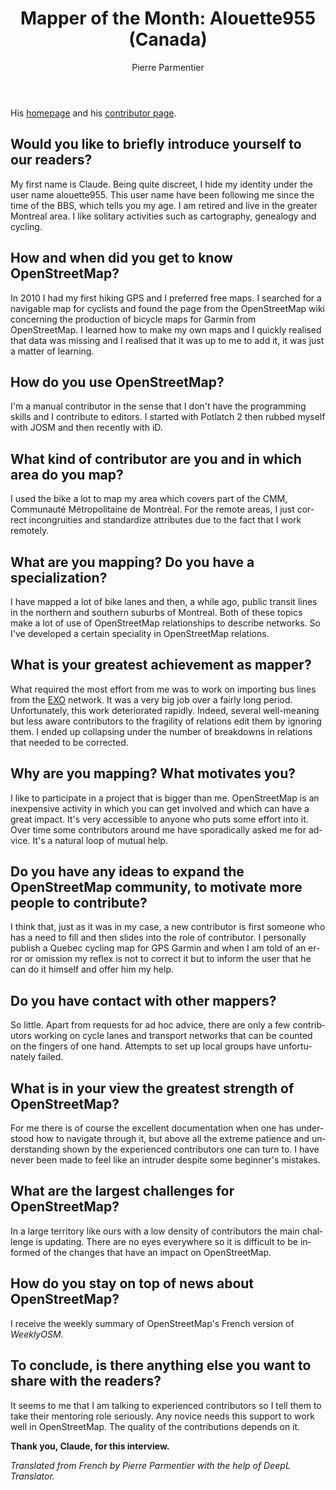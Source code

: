 ﻿---
title: "Mapper of the Month: Alouette955 (Canada)"
featured:
layout: post
category: motm
author: Pierre Parmentier
lang: en
---

His [homepage](https://www.openstreetmap.org/user/Alouette955) and his [contributor page](https://hdyc.neis-one.org/?Alouette955).

## Would you like to briefly introduce yourself to our readers?

My first name is Claude. Being quite discreet, I hide my identity under the user name alouette955. This user name have been following me since the time of the BBS, which tells you my age. I am retired and live in the greater Montreal area. I like solitary activities such as cartography, genealogy and cycling.

## How and when did you get to know OpenStreetMap?

In 2010 I had my first hiking GPS and I preferred free maps. I searched for a navigable map for cyclists and found the page from the OpenStreetMap wiki concerning the production of bicycle maps for Garmin from OpenStreetMap. I learned how to make my own maps and I quickly realised that data was missing and I realised that it was up to me to add it, it was just a matter of learning.

## How do you use OpenStreetMap?

I'm a manual contributor in the sense that I don't have the programming skills and I contribute to editors. I started with Potlatch 2 then rubbed myself with JOSM and then recently with iD.

## What kind of contributor are you and in which area do you map?

I used the bike a lot to map my area which covers part of the CMM, Communauté Métropolitaine de Montréal. For the remote areas, I just correct incongruities and standardize attributes due to the fact that I work remotely.

## What are you mapping? Do you have a specialization?

I have mapped a lot of bike lanes and then, a while ago, public transit lines in the northern and southern suburbs of Montreal. Both of these topics make a lot of use of OpenStreetMap relationships to describe networks. So I've developed a certain speciality in OpenStreetMap relations.

## What is your greatest achievement as mapper?

What required the most effort from me was to work on importing bus lines from the [EXO](https://exo.quebec/en) network. It was a very big job over a fairly long period. Unfortunately, this work deteriorated rapidly. Indeed, several well-meaning but less aware contributors to the fragility of relations edit them by ignoring them. I ended up collapsing under the number of breakdowns in relations that needed to be corrected.

## Why are you mapping? What motivates you?

I like to participate in a project that is bigger than me. OpenStreetMap is an inexpensive activity in which you can get involved and which can have a great impact. It's very accessible to anyone who puts some effort into it. Over time some contributors around me have sporadically asked me for advice. It's a natural loop of mutual help.

## Do you have any ideas to expand the OpenStreetMap community, to motivate more people to contribute?

I think that, just as it was in my case, a new contributor is first someone who has a need to fill and then slides into the role of contributor. I personally publish a Quebec cycling map for GPS Garmin and when I am told of an error or omission my reflex is not to correct it but to inform the user that he can do it himself and offer him my help.

## Do you have contact with other mappers?

So little. Apart from requests for ad hoc advice, there are only a few contributors working on cycle lanes and transport networks that can be counted on the fingers of one hand. Attempts to set up local groups have unfortunately failed.

## What is in your view the greatest strength of OpenStreetMap?

For me there is of course the excellent documentation when one has understood how to navigate through it, but above all the extreme patience and understanding shown by the experienced contributors one can turn to. I have never been made to feel like an intruder despite some beginner's mistakes.

## What are the largest challenges for OpenStreetMap?

In a large territory like ours with a low density of contributors the main challenge is updating. There are no eyes everywhere so it is difficult to be informed of the changes that have an impact on OpenStreetMap.

## How do you stay on top of news about OpenStreetMap?

I receive the weekly summary of OpenStreetMap's French version of _WeeklyOSM_.

## To conclude, is there anything else you want to share with the readers?

It seems to me that I am talking to experienced contributors so I tell them to take their mentoring role seriously. Any novice needs this support to work well in OpenStreetMap. The quality of the contributions depends on it.

**Thank you, Claude, for this interview.**

*Translated from French by Pierre Parmentier with the help of DeepL Translator.*
